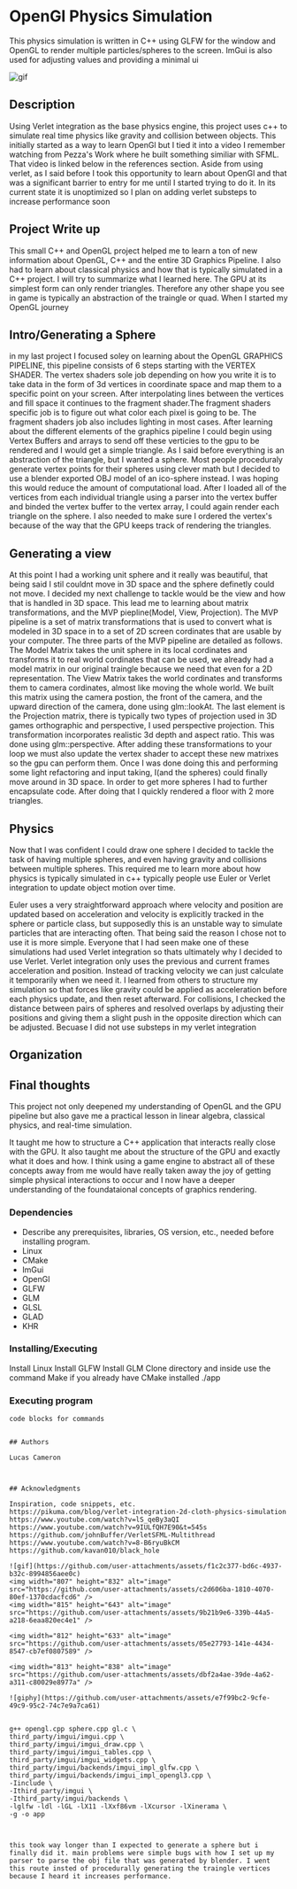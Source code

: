 # OpenGl Physics Simulation

This physics simulation is written in C++ using GLFW for the window and OpenGL to render multiple particles/spheres to the screen. ImGui is also used for adjusting values and providing a minimal ui

![gif](https://github.com/user-attachments/assets/f1c2c377-bd6c-4937-b32c-8994856aee0c)
## Description

Using Verlet integration as the base physics engine, this project uses c++ to simulate real time physics like gravity and collision between objects. This initially started as a way to learn OpenGl but I tied it into a video I remember watching from Pezza's Work where he built something similiar with SFML. That video is linked below in the references section. Aside from using verlet, as I said before I took this opportunity to learn about OpenGl and that was a significant barrier to entry for me until I started trying to do it. In its current state it is unoptimized so I plan on adding verlet substeps to increase performance soon


## Project Write up
This small C++ and OpenGL project helped me to learn a ton of new information about OpenGL, C++ and the entire 3D Graphics Pipeline. I also had to learn about classical physics and how that is typically simulated in a C++ project.
I will try to summarize what I learned here. The GPU at its simplest form can only render triangles. Therefore any other shape you see in game is typically an abstraction of the traingle or quad. When I started my OpenGL journey
## Intro/Generating a Sphere
in my last project I focused soley on learning about the OpenGL GRAPHICS PIPELINE, this pipeline consists of 6 steps starting with the VERTEX SHADER. The vertex shaders sole job depending on how you write it is to take data in the form of 
3d vertices in coordinate space and map them to a specific point on your screen. After interpolating lines between the vertices and fill space it continues to the fragment shader.The fragment shaders specific job is to figure out what color each pixel is going to be. The fragment shaders job also includes lighting in most cases. After learning about the different elements of the graphics pipeline I could begin using Vertex Buffers and arrays to send off these verticies to the gpu to be rendered and I would get a simple triangle. As I said before everything is an abstraction of the triangle, but I wanted a sphere. Most people proceduraly generate vertex points for their spheres using clever math but I decided to use a blender exported OBJ model of an ico-sphere instead. I was hoping this would reduce the amount of computational load. After I loaded all of the vertices from each individual triangle using a parser into the vertex buffer and binded the vertex buffer to the vertex array, I could again render each triangle on the sphere. I also needed to make sure I ordered the vertex's because of the way that the GPU keeps track of rendering the triangles. 
## Generating a view
At this point I had a working unit sphere and it really was beautiful, that being said I stil couldnt move in 3D space and the sphere definetly could not move. I decided my next challenge to tackle would be the view and how that is handled in 3D space. This lead me to learning about matrix transformations, and the MVP piepline(Model, View, Projection). The MVP pipeline is a set of matrix transformations that is used to convert what is modeled in 3D space in to a set of 2D screen cordinates that are usable by your computer. The three parts of the MVP pipeline are detailed as follows. The Model Matrix takes the unit sphere in its local cordinates and transforms it to real world cordinates that can be used, we already had a model matrix in our original traingle because we need that even for a 2D representation. The View Matrix takes the world cordinates and transforms them to camera cordinates, almost like moving the whole world. We built this matrix using the camera postion, the front of the camera, and the upward direction of the camera, done using glm::lookAt. The last element is the Projection matrix, there is typically two types of projection used in 3D games orthographic and perspective, I used perspective projection. This transformation incorporates realistic 3d depth and aspect ratio. This was done using glm::perspective. After adding these transformations to your loop we must also update the vertex shader to accept these new matrixes so the gpu can perform them. Once I was done doing this and performing some light refactoring and input taking, I(and the spheres) could finally move around in 3D space. In order to get more spheres I had to further encapsulate code. After doing that I quickly rendered a floor with 2 more triangles.
## Physics
Now that I was confident I could draw one sphere I decided to tackle the task of having multiple spheres, and even having gravity and collisions between multiple spheres. This required me to learn more about how physics is typically simulated in c++ typically people use Euler or Verlet integration to update object motion over time.

Euler uses a very straightforward approach where velocity and position are updated based on acceleration and velocity is explicitly tracked in the sphere or particle class, but supposedly this is an unstable way to simulate particles that are interacting often. That being said the reason I chose not to use it is more simple. Everyone that I had seen make one of these simulations had used Verlet integration so thats ultimately why I decided to use Verlet. Verlet integration only uses the previous and current frames acceleration and position. Instead of tracking velocity we can just calculate it temporarily when we need it.
I learned from others to structure my simulation so that forces like gravity could be applied as acceleration before each physics update, and then reset afterward. For collisions, I checked the distance between pairs of spheres and resolved overlaps by adjusting their positions and giving them a slight push in the opposite direction which can be adjusted. Becuase I did not use substeps in my verlet integration

## Organization 

## Final thoughts

This project not only deepened my understanding of OpenGL and the GPU pipeline but also gave me a practical lesson in linear algebra, classical physics, and real-time simulation.

It taught me how to structure a C++ application that interacts really close with the GPU. It also taught me about the structure of the GPU and exactly what it does and how. I think using a game engine to abstract all of these concepts away from me would have really taken away the joy of getting simple physical interactions to occur and I now have a deeper understanding of the foundataional concepts of graphics rendering.

### Dependencies

* Describe any prerequisites, libraries, OS version, etc., needed before installing program.
* Linux
* CMake
* ImGui
* OpenGl
* GLFW
* GLM
* GLSL
* GLAD
* KHR

### Installing/Executing
Install Linux
Install GLFW
Install GLM
Clone directory and inside use the command Make if you already have CMake installed
./app

### Executing program

```
code blocks for commands


## Authors

Lucas Cameron



## Acknowledgments

Inspiration, code snippets, etc.
https://pikuma.com/blog/verlet-integration-2d-cloth-physics-simulation
https://www.youtube.com/watch?v=lS_qeBy3aQI
https://www.youtube.com/watch?v=9IULfQH7E90&t=545s
https://github.com/johnBuffer/VerletSFML-Multithread
https://www.youtube.com/watch?v=8-B6ryuBkCM
https://github.com/kavan010/black_hole

![gif](https://github.com/user-attachments/assets/f1c2c377-bd6c-4937-b32c-8994856aee0c)
<img width="807" height="832" alt="image" src="https://github.com/user-attachments/assets/c2d606ba-1810-4070-80ef-1370cdacfcd6" />
<img width="815" height="643" alt="image" src="https://github.com/user-attachments/assets/9b21b9e6-339b-44a5-a218-6eaa820ec4e1" />

<img width="812" height="633" alt="image" src="https://github.com/user-attachments/assets/05e27793-141e-4434-8547-cb7ef0807589" />

<img width="813" height="838" alt="image" src="https://github.com/user-attachments/assets/dbf2a4ae-39de-4a62-a311-c80029e8977a" />

![giphy](https://github.com/user-attachments/assets/e7f99bc2-9cfe-49c9-95c2-74c7e9a7ca61)


g++ opengl.cpp sphere.cpp gl.c \
third_party/imgui/imgui.cpp \
third_party/imgui/imgui_draw.cpp \
third_party/imgui/imgui_tables.cpp \
third_party/imgui/imgui_widgets.cpp \
third_party/imgui/backends/imgui_impl_glfw.cpp \
third_party/imgui/backends/imgui_impl_opengl3.cpp \
-Iinclude \
-Ithird_party/imgui \
-Ithird_party/imgui/backends \
-lglfw -ldl -lGL -lX11 -lXxf86vm -lXcursor -lXinerama \
-g -o app



this took way longer than I expected to generate a sphere but i finally did it. main problems were simple bugs with how I set up my parser to parse the obj file that was generated by blender. I went this route insted of procedurally generating the traingle vertices because I heard it increases performance. 
